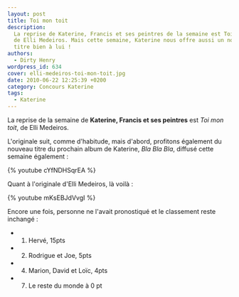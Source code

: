 ```yaml
---
layout: post
title: Toi mon toit
description:
  La reprise de Katerine, Francis et ses peintres de la semaine est Toi mon toit
  de Elli Medeiros. Mais cette semaine, Katerine nous offre aussi un nouveau
  titre bien à lui !
authors:
  - Dirty Henry
wordpress_id: 634
cover: elli-medeiros-toi-mon-toit.jpg
date: 2010-06-22 12:25:39 +0200
category: Concours Katerine
tags:
  - Katerine
---
```


La reprise de la semaine de **Katerine, Francis et ses peintres** est _Toi mon
toit_, de Elli Medeiros.

L'originale suit, comme d'habitude, mais d'abord, profitons également du nouveau
titre du prochain album de Katerine, _Bla Bla Bla_, diffusé cette semaine
également :

{% youtube cYfNDHSqrEA %}

Quant à l'originale d'Elli Medeiros, là voilà :

{% youtube mKsEBJdVvgI %}

Encore une fois, personne ne l'avait pronostiqué et le classement reste
inchangé :

- 1. Hervé, 15pts
- 2. Rodrigue et Joe, 5pts
- 4. Marion, David et Loïc, 4pts
- 7. Le reste du monde à 0 pt
